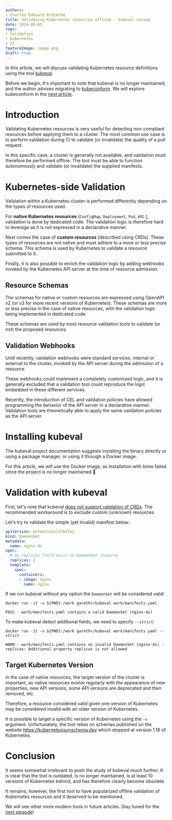 ```yaml
---
authors:
- Charles-Edouard Brétéché
title: Validating Kubernetes resources offline - kubeval review
date: 2024-05-05
tags:
- Validation
- Kubernetes
- CI
featureImage: image.png
draft: true
---
```


In this article, we will discuss validating Kubernetes resource definitions using the tool [kubeval](https://www.kubeval.com/).

Before we begin, it's important to note that kubeval is no longer maintained, and the author advises migrating to [kubeconform](https://github.com/yannh/kubeconform). We will explore kubeconform in the [next article](../kubeconform/).

# Introduction

Validating Kubernetes resources is very useful for detecting non-compliant resources before applying them to a cluster. The most common use case is to perform validation during CI to validate (or invalidate) the quality of a pull request.

In this specific case, a cluster is generally not available, and validation must therefore be performed offline. The tool must be able to function autonomously and validate (or invalidate) the supplied manifests.

# Kubernetes-side Validation

Validation within a Kubernetes cluster is performed differently depending on the types of resources used.

For **native Kubernetes resources** (`ConfigMap`, `Deployment`, `Pod`, etc.), validation is done by dedicated code. The validation logic is therefore hard to leverage as it is not expressed in a declarative manner.

Next comes the case of **custom resources** (described using CRDs). These types of resources are not native and must adhere to a more or less precise schema. This schema is used by Kubernetes to validate a resource submitted to it.

Finally, it is also possible to enrich the validation logic by adding webhooks invoked by the Kubernetes API server at the time of resource admission.

## Resource Schemas

The schemas for native or custom resources are expressed using OpenAPI v2 (or v3 for more recent versions of Kubernetes). These schemas are more or less precise in the case of native resources, with the validation logic being implemented in dedicated code.

These schemas are used by most resource validation tools to validate (or not) the proposed resources.

## Validation Webhooks

Until recently, validation webhooks were standard services, internal or external to the cluster, invoked by the API server during the admission of a resource.

These webhooks could implement a completely customized logic, and it is generally excluded that a validation tool could reproduce the logic embedded in these different services.

Recently, the introduction of CEL and validation policies have allowed programming the behavior of the API server in a declarative manner. Validation tools are theoretically able to apply the same validation policies as the API server.

# Installing kubeval

The kubeval project documentation suggests installing the binary directly or using a package manager, or using it through a Docker image.

For this article, we will use the Docker image, as installation with brew failed since the project is no longer maintained :shrug:

# Validation with kubeval

First, let's note that kubeval [does not support validation of CRDs](https://www.kubeval.com/#crds).
The recommended workaround is to exclude custom (unknown) resources.

Let's try to validate the simple (yet invalid) manifest below:

```yaml
apiVersion: extensions/v1beta1
kind: DaemonSet
metadata:
  name: nginx-ds
spec:
  # no replicas field exist in DaemonSet resource
  replicas: 2
  template:
    spec:
      containers:
      - image: nginx
        name: nginx
```

If we run kubeval without any option the `DaemonSet` will be considered valid:

```
docker run -it -v ${PWD}:/work garethr/kubeval work/manifests.yaml

PASS - work/manifests.yaml contains a valid DaemonSet (nginx-ds)
```

To make kubeval detect additional fields, we need to specify `--strict`:

```
docker run -it -v ${PWD}:/work garethr/kubeval work/manifests.yaml --strict

WARN - work/manifests.yaml contains an invalid DaemonSet (nginx-ds) - replicas: Additional property replicas is not allowed
```

## Target Kubernetes Version

In the case of native resources, the target version of the cluster is important, as native resources evolve regularly with the appearance of new properties, new API versions, some API versions are deprecated and then removed, etc.

Therefore, a resource considered valid given one version of Kubernetes may be considered invalid with an older version of Kubernetes.

It is possible to target a specific version of Kubernetes using the `-v` argument. Unfortunately, the tool relies on schemas published on the website https://kubernetesjsonschema.dev which stopped at version 1.18 of Kubernetes.

# Conclusion

It seems somewhat irrelevant to push the study of kubeval much further. It is clear that the tool is outdated, is no longer maintained, is at least 10 versions of Kubernetes behind, and has therefore clearly become obsolete.

It remains, however, the first tool to have popularized offline validation of Kubernetes resources and it deserved to be mentioned.

We will see other more modern tools in future articles. Stay tuned for the [next episode](../kubeconform/)!

